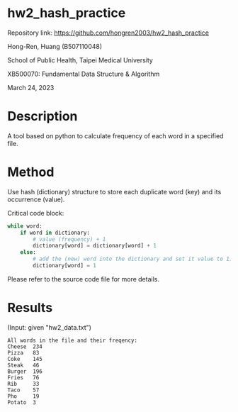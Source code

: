 # hw2_hash_practice

Repository link: https://github.com/hongren2003/hw2_hash_practice

Hong-Ren, Huang (B507110048)

School of Public Health, Taipei Medical University

XB500070: Fundamental Data Structure & Algorithm

March 24, 2023

# Description

A tool based on python to calculate frequency of each word in a specified file.

# Method

Use hash (dictionary) structure to store each duplicate word (key) and its occurrence (value).

Critical code block:

```py
while word:
    if word in dictionary:
        # value (frequency) + 1
        dictionary[word] = dictionary[word] + 1
    else:
        # add the (new) word into the dictionary and set it value to 1)
        dictionary[word] = 1
```

Please refer to the source code file for more details.

# Results

(Input: given "hw2_data.txt")

```
All words in the file and their freqency:
Cheese  234
Pizza   83
Coke    145
Steak   46
Burger  196
Fries   76
Rib     33
Taco    57
Pho     19
Potato  3
```